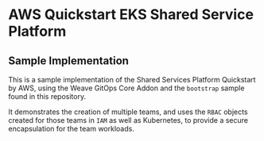 # AWS Quickstart EKS Shared Service Platform
## Sample Implementation

This is a sample implementation of the Shared Services Platform Quickstart by AWS, using the Weave GitOps Core Addon and the `bootstrap` sample found in this repository.

It demonstrates the creation of multiple teams, and uses the `RBAC` objects created for those teams in `IAM` as well as Kubernetes, to provide a secure encapsulation for the team workloads.

